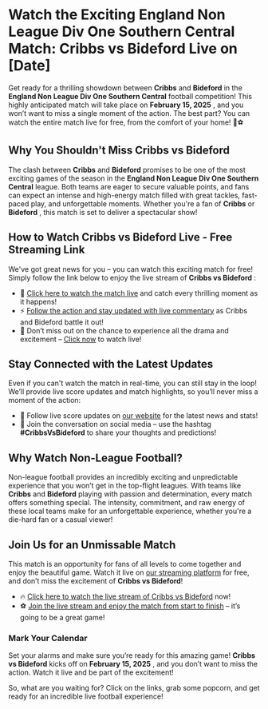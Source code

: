 # Watch the Exciting England Non League Div One Southern Central Match: Cribbs vs Bideford Live on [Date]

Get ready for a thrilling showdown between **Cribbs** and **Bideford** in the **England Non League Div One Southern Central** football competition! This highly anticipated match will take place on **February 15, 2025** , and you won’t want to miss a single moment of the action. The best part? You can watch the entire match live for free, from the comfort of your home! 🎥⚽

## Why You Shouldn't Miss Cribbs vs Bideford

The clash between **Cribbs** and **Bideford** promises to be one of the most exciting games of the season in the **England Non League Div One Southern Central** league. Both teams are eager to secure valuable points, and fans can expect an intense and high-energy match filled with great tackles, fast-paced play, and unforgettable moments. Whether you're a fan of **Cribbs** or **Bideford** , this match is set to deliver a spectacular show!

## How to Watch Cribbs vs Bideford Live - Free Streaming Link

We've got great news for you – you can watch this exciting match for free! Simply follow the link below to enjoy the live stream of **Cribbs vs Bideford** :

- 🔴 [Click here to watch the match live](https://tinyurl.com/livestreamfreeo?st=Cribbs+vs+Bideford&si=ghc) and catch every thrilling moment as it happens!
- ⚡ [Follow the action and stay updated with live commentary](https://tinyurl.com/livestreamfreeo?st=Cribbs+vs+Bideford&si=ghc) as Cribbs and Bideford battle it out!
- 🎯 Don’t miss out on the chance to experience all the drama and excitement – [Click now](https://tinyurl.com/livestreamfreeo?st=Cribbs+vs+Bideford&si=ghc) to watch live!

## Stay Connected with the Latest Updates

Even if you can't watch the match in real-time, you can still stay in the loop! We’ll provide live score updates and match highlights, so you’ll never miss a moment of the action:

- 📲 Follow live score updates on [our website](https://tinyurl.com/livestreamfreeo?st=Cribbs+vs+Bideford&si=ghc) for the latest news and stats!
- 💬 Join the conversation on social media – use the hashtag **#CribbsVsBideford** to share your thoughts and predictions!

## Why Watch Non-League Football?

Non-league football provides an incredibly exciting and unpredictable experience that you won’t get in the top-flight leagues. With teams like **Cribbs** and **Bideford** playing with passion and determination, every match offers something special. The intensity, commitment, and raw energy of these local teams make for an unforgettable experience, whether you're a die-hard fan or a casual viewer!

## Join Us for an Unmissable Match

This match is an opportunity for fans of all levels to come together and enjoy the beautiful game. Watch it live on [our streaming platform](https://tinyurl.com/livestreamfreeo?st=Cribbs+vs+Bideford&si=ghc) for free, and don’t miss the excitement of **Cribbs vs Bideford**!

- 🔥 [Click here to watch the live stream of Cribbs vs Bideford](https://tinyurl.com/livestreamfreeo?st=Cribbs+vs+Bideford&si=ghc) now!
- ⚽ [Join the live stream and enjoy the match from start to finish](https://tinyurl.com/livestreamfreeo?st=Cribbs+vs+Bideford&si=ghc) – it’s going to be a great game!

### Mark Your Calendar

Set your alarms and make sure you’re ready for this amazing game! **Cribbs vs Bideford** kicks off on **February 15, 2025** , and you don’t want to miss the action. Watch it live and be part of the excitement!

So, what are you waiting for? Click on the links, grab some popcorn, and get ready for an incredible live football experience!
